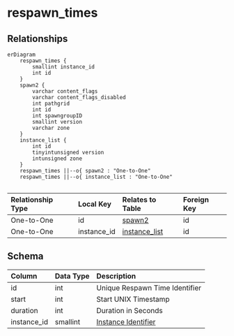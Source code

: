 # respawn_times

## Relationships

```mermaid
erDiagram
    respawn_times {
        smallint instance_id
        int id
    }
    spawn2 {
        varchar content_flags
        varchar content_flags_disabled
        int pathgrid
        int id
        int spawngroupID
        smallint version
        varchar zone
    }
    instance_list {
        int id
        tinyintunsigned version
        intunsigned zone
    }
    respawn_times ||--o{ spawn2 : "One-to-One"
    respawn_times ||--o{ instance_list : "One-to-One"


```


| Relationship Type | Local Key | Relates to Table | Foreign Key |
| :--- | :--- | :--- | :--- |
| One-to-One | id | [spawn2](../../schema/spawns/spawn2.md) | id |
| One-to-One | instance_id | [instance_list](../../schema/instances/instance_list.md) | id |


## Schema

| Column | Data Type | Description |
| :--- | :--- | :--- |
| id | int | Unique Respawn Time Identifier |
| start | int | Start UNIX Timestamp |
| duration | int | Duration in Seconds |
| instance_id | smallint | [Instance Identifier](../../schema/instances/instance_list.md) |

